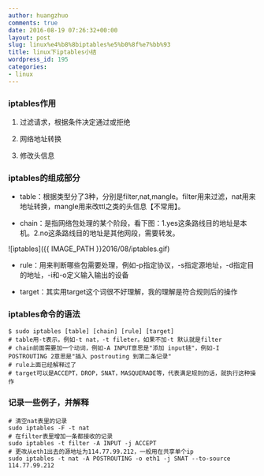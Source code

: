 ```yaml
---
author: huangzhuo
comments: true
date: 2016-08-19 07:26:32+00:00
layout: post
slug: linux%e4%b8%8biptables%e5%b0%8f%e7%bb%93
title: linux下iptables小结
wordpress_id: 195
categories:
- linux
---
```

 




### iptables作用





 	
  1. 过滤请求，根据条件决定通过或拒绝

 	
  2. 网络地址转换

 	
  3. 修改头信息




### iptables的组成部分





 	
  * table：根据类型分了3种，分别是filter,nat,mangle。filter用来过滤，nat用来地址转换，mangle用来改ttl之类的头信息【不常用】。

 	
  * chain：是指网络包处理的某个阶段，看下图：1.yes这条路线目的地址是本机。2.no这条路线目的地址是其他网段，需要转发。


![iptables]({{ IMAGE_PATH }}2016/08/iptables.gif)




 	
  * rule：用来判断哪些包需要处理，例如-p指定协议，-s指定源地址，-d指定目的地址，-i和-o定义输入输出的设备

 	
  * target：其实用target这个词很不好理解，我的理解是符合规则后的操作




### iptables命令的语法






```language-bash 
$ sudo iptables [table] [chain] [rule] [target]
# table用-t表示，例如-t nat，-t fileter。如果不加-t 默认就是filter
# chain前面需要加一个动词，例如-A INPUT意思是"添加 input链"，例如-I POSTROUTING 2意思是"插入 postrouting 到第二条记录"
# rule上面已经解释过了
# target可以是ACCEPT，DROP，SNAT，MASQUERADE等，代表满足规则的话，就执行这种操作
```






### 记录一些例子，并解释






```language-bash 
# 清空nat表里的记录
sudo iptables -F -t nat
# 在filter表里增加一条都接收的记录 
sudo iptables -t filter -A INPUT -j ACCEPT
# 更改从eth1出去的源地址为114.77.99.212，一般用在共享单个ip
sudo iptables -t nat -A POSTROUTING -o eth1 -j SNAT --to-source 114.77.99.212
```






